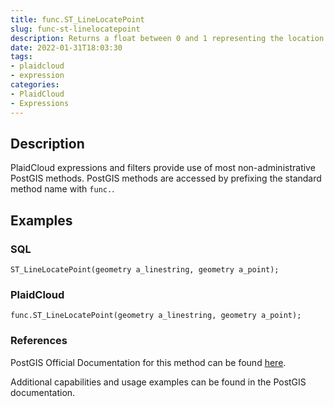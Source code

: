 ```yaml
---
title: func.ST_LineLocatePoint
slug: func-st-linelocatepoint
description: Returns a float between 0 and 1 representing the location of the closest point on LineString to the given Point
date: 2022-01-31T18:03:30
tags:
- plaidcloud
- expression
categories:
- PlaidCloud
- Expressions
---
```



## Description


PlaidCloud expressions and filters provide use of most non-administrative PostGIS methods. PostGIS methods are accessed by prefixing the standard method name with `func.`.



## Examples


### SQL



```
ST_LineLocatePoint(geometry a_linestring, geometry a_point);
```


### PlaidCloud



```
func.ST_LineLocatePoint(geometry a_linestring, geometry a_point);
```


### References


PostGIS Official Documentation for this method can be found [here](https://postgis.net/docs/manual-3.1/ST_LineLocatePoint.html).



Additional capabilities and usage examples can be found in the PostGIS documentation.

